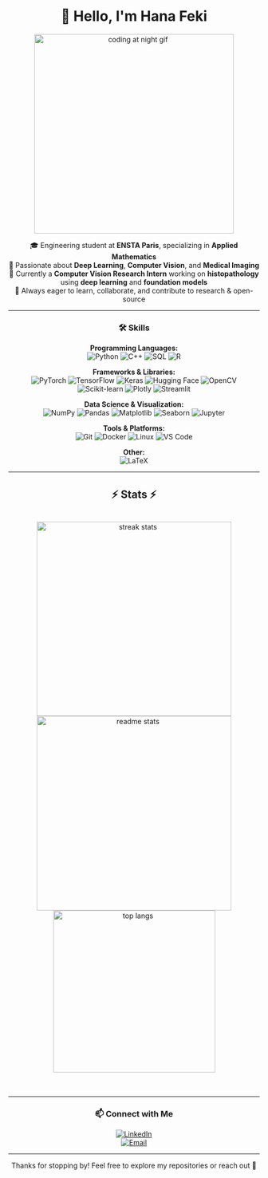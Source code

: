 <div align="center">

# 👋 Hello, I'm Hana Feki

<p>
  <img src="https://media.giphy.com/media/6arSJwtKZBtWCRzg6d/giphy.gif" width="400" alt="coding at night gif" />
</p>

🎓 Engineering student at **ENSTA Paris**, specializing in **Applied Mathematics**  
🤖 Passionate about **Deep Learning**, **Computer Vision**, and **Medical Imaging**  
🧠 Currently a **Computer Vision Research Intern** working on **histopathology** using **deep learning** and **foundation models**  
🌱 Always eager to learn, collaborate, and contribute to research & open-source  

---

### 🛠 Skills

**Programming Languages:**  
![Python](https://img.shields.io/badge/-Python-3776AB?style=flat&logo=python&logoColor=white) 
![C++](https://img.shields.io/badge/-C++-00599C?style=flat&logo=c%2B%2B&logoColor=white) 
![SQL](https://img.shields.io/badge/-SQL-4479A1?style=flat&logo=mysql&logoColor=white) 
![R](https://img.shields.io/badge/-R-276DC3?style=flat&logo=r&logoColor=white)

**Frameworks & Libraries:**  
![PyTorch](https://img.shields.io/badge/-PyTorch-EA4335?style=flat&logo=PyTorch&logoColor=white) ![TensorFlow](https://img.shields.io/badge/-TensorFlow-FF6F00?style=flat&logo=TensorFlow&logoColor=white) ![Keras](https://img.shields.io/badge/-Keras-D00000?style=flat&logo=Keras&logoColor=white) ![Hugging Face](https://img.shields.io/badge/-Hugging_Face-FF6F61?style=flat&logo=huggingface&logoColor=white) ![OpenCV](https://img.shields.io/badge/-OpenCV-5C3EE8?style=flat&logo=opencv&logoColor=white) ![Scikit-learn](https://img.shields.io/badge/-Scikit--learn-F7931E?style=flat&logo=scikit-learn&logoColor=white) ![Plotly](https://img.shields.io/badge/-Plotly-3F4F75?style=flat&logo=plotly&logoColor=white) ![Streamlit](https://img.shields.io/badge/-Streamlit-FF4B4B?style=flat&logo=streamlit&logoColor=white)

**Data Science & Visualization:**  
![NumPy](https://img.shields.io/badge/-NumPy-013243?style=flat&logo=numpy&logoColor=white) ![Pandas](https://img.shields.io/badge/-Pandas-150458?style=flat&logo=pandas&logoColor=white) ![Matplotlib](https://img.shields.io/badge/-Matplotlib-11557C?style=flat&logo=matplotlib&logoColor=white) ![Seaborn](https://img.shields.io/badge/-Seaborn-1A2F3E?style=flat&logo=seaborn&logoColor=white) ![Jupyter](https://img.shields.io/badge/-Jupyter-F37626?style=flat&logo=jupyter&logoColor=white)

**Tools & Platforms:**  
![Git](https://img.shields.io/badge/-Git-F05032?style=flat&logo=git&logoColor=white) ![Docker](https://img.shields.io/badge/-Docker-2496ED?style=flat&logo=docker&logoColor=white) ![Linux](https://img.shields.io/badge/-Linux-FCC624?style=flat&logo=linux&logoColor=black) ![VS Code](https://img.shields.io/badge/-VSCode-007ACC?style=flat&logo=visual-studio-code&logoColor=white)

**Other:**  
![LaTeX](https://img.shields.io/badge/-LaTeX-008080?style=flat&logo=latex&logoColor=white)

---

<h2 align="center">⚡ Stats ⚡</h2>
<br/>
<div align="center">
  <img width=390 src="https://github-readme-streak-stats-salesp07.vercel.app/?user=HanaFEKI&count_private=true&theme=react&border_radius=10" alt="streak stats"/>
  <img width=390 src="https://github-readme-stats-salesp07.vercel.app/api?username=HanaFEKI&count_private=true&show_icons=true&theme=react&rank_icon=github&border_radius=10" alt="readme stats" />
  <br/>
  <img width=325 align="center" src="https://github-readme-stats-salesp07.vercel.app/api/top-langs/?username=HanaFEKI&hide=HTML&langs_count=8&layout=compact&theme=react&border_radius=10&size_weight=0.5&count_weight=0.5&exclude_repo=github-readme-stats" alt="top langs" />
</div>
<br/><br/>

---

### 📫 Connect with Me

[![LinkedIn](https://img.shields.io/badge/LinkedIn-blue?style=flat&logo=linkedin&logoColor=white)](https://www.linkedin.com/in/hana-feki/)  
[![Email](https://img.shields.io/badge/Email-hana.feki@ensta.fr-D14836?style=flat&logo=gmail&logoColor=white)](mailto:hana.feki@ensta.fr)

---

Thanks for stopping by! Feel free to explore my repositories or reach out 🌟

</div>
